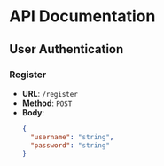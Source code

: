 # API Documentation

## User Authentication

### Register
- **URL**: `/register`
- **Method**: `POST`
- **Body**:
  ```json
  {
    "username": "string",
    "password": "string"
  }
